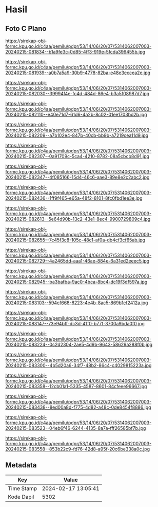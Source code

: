 # Hasil

## Foto C Plano

https://sirekap-obj-formc.kpu.go.id/c4aa/pemilu/pdpr/53/14/06/20/07/5314062007003-20240215-081834--b1a9fe3c-0d85-4ff3-919e-5fcda396455b.jpg

https://sirekap-obj-formc.kpu.go.id/c4aa/pemilu/pdpr/53/14/06/20/07/5314062007003-20240215-081939--a0b7a5a9-30b9-4778-82ba-e48e3eccea2e.jpg

https://sirekap-obj-formc.kpu.go.id/c4aa/pemilu/pdpr/53/14/06/20/07/5314062007003-20240215-082030--39994f4e-fc4d-484d-86e4-b3a5f08987d7.jpg

https://sirekap-obj-formc.kpu.go.id/c4aa/pemilu/pdpr/53/14/06/20/07/5314062007003-20240215-082110--e40e71d7-61d6-4a2b-8c02-01ee1703bd2b.jpg

https://sirekap-obj-formc.kpu.go.id/c4aa/pemilu/pdpr/53/14/06/20/07/5314062007003-20240215-082209--a7b102e4-847b-40cb-bb9b-a7219cea11d9.jpg

https://sirekap-obj-formc.kpu.go.id/c4aa/pemilu/pdpr/53/14/06/20/07/5314062007003-20240215-082307--0a91709c-5ca4-4210-8782-08a5cbcb8d91.jpg

https://sirekap-obj-formc.kpu.go.id/c4aa/pemilu/pdpr/53/14/06/20/07/5314062007003-20240215-082347--4f085166-15d4-46c6-aae3-89e8e2c2abc2.jpg

https://sirekap-obj-formc.kpu.go.id/c4aa/pemilu/pdpr/53/14/06/20/07/5314062007003-20240215-082436--1ff9f465-e65a-48f2-8101-8fc0fbd1ee3e.jpg

https://sirekap-obj-formc.kpu.go.id/c4aa/pemilu/pdpr/53/14/06/20/07/5314062007003-20240215-082613--5e64d90b-13c2-43e1-8ec4-9900729809c4.jpg

https://sirekap-obj-formc.kpu.go.id/c4aa/pemilu/pdpr/53/14/06/20/07/5314062007003-20240215-082655--7c45f3c8-105c-48c1-af0a-db4cf3cf65ab.jpg

https://sirekap-obj-formc.kpu.go.id/c4aa/pemilu/pdpr/53/14/06/20/07/5314062007003-20240215-082729--4a2465dd-aaa1-46ae-884e-6a31ed2eeec5.jpg

https://sirekap-obj-formc.kpu.go.id/c4aa/pemilu/pdpr/53/14/06/20/07/5314062007003-20240215-082945--ba3bafba-9ac0-4bca-8bc4-dc19f3df597a.jpg

https://sirekap-obj-formc.kpu.go.id/c4aa/pemilu/pdpr/53/14/06/20/07/5314062007003-20240215-083103--594cf668-8223-4e4b-8ac5-869b1ef2412a.jpg

https://sirekap-obj-formc.kpu.go.id/c4aa/pemilu/pdpr/53/14/06/20/07/5314062007003-20240215-083147--73e94bff-dc3d-41f0-b77f-3700a9bda0f0.jpg

https://sirekap-obj-formc.kpu.go.id/c4aa/pemilu/pdpr/53/14/06/20/07/5314062007003-20240215-083224--0c2d2304-2ae5-4d9b-9643-58629a288f0b.jpg

https://sirekap-obj-formc.kpu.go.id/c4aa/pemilu/pdpr/53/14/06/20/07/5314062007003-20240215-083300--4b5d20a6-34f7-48b2-86c4-c4029815223a.jpg

https://sirekap-obj-formc.kpu.go.id/c4aa/pemilu/pdpr/53/14/06/20/07/5314062007003-20240215-083358--12cb01a1-5335-4587-8601-84cfeee96667.jpg

https://sirekap-obj-formc.kpu.go.id/c4aa/pemilu/pdpr/53/14/06/20/07/5314062007003-20240215-083438--8ed00a8d-f775-4d82-a48c-0de8454f8886.jpg

https://sirekap-obj-formc.kpu.go.id/c4aa/pemilu/pdpr/53/14/06/20/07/5314062007003-20240215-083523--04eb6f46-6244-4135-8a7a-fff26585bf7b.jpg

https://sirekap-obj-formc.kpu.go.id/c4aa/pemilu/pdpr/53/14/06/20/07/5314062007003-20240215-083558--853b22c9-fd76-42d8-a95f-20c6be338a0c.jpg


## Metadata

| Key        | Value               |
| ---------- | ------------------- |
| Time Stamp | 2024-02-17 13:05:41 |
| Kode Dapil | 5302                |



